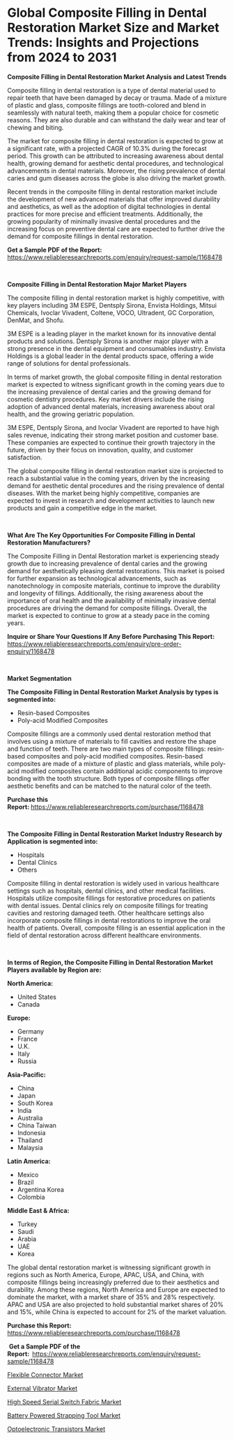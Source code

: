 <p><h1>Global Composite Filling in Dental Restoration Market Size and Market Trends: Insights and Projections from 2024 to 2031</h1></p><p><strong>Composite Filling in Dental Restoration Market Analysis and Latest Trends</strong></p>
<p><p>Composite filling in dental restoration is a type of dental material used to repair teeth that have been damaged by decay or trauma. Made of a mixture of plastic and glass, composite fillings are tooth-colored and blend in seamlessly with natural teeth, making them a popular choice for cosmetic reasons. They are also durable and can withstand the daily wear and tear of chewing and biting.</p><p>The market for composite filling in dental restoration is expected to grow at a significant rate, with a projected CAGR of 10.3% during the forecast period. This growth can be attributed to increasing awareness about dental health, growing demand for aesthetic dental procedures, and technological advancements in dental materials. Moreover, the rising prevalence of dental caries and gum diseases across the globe is also driving the market growth.</p><p>Recent trends in the composite filling in dental restoration market include the development of new advanced materials that offer improved durability and aesthetics, as well as the adoption of digital technologies in dental practices for more precise and efficient treatments. Additionally, the growing popularity of minimally invasive dental procedures and the increasing focus on preventive dental care are expected to further drive the demand for composite fillings in dental restoration.</p></p>
<p><strong>Get a Sample PDF of the Report:&nbsp;</strong> <a href="https://www.reliableresearchreports.com/enquiry/request-sample/1168478">https://www.reliableresearchreports.com/enquiry/request-sample/1168478</a></p>
<p>&nbsp;</p>
<p><strong>Composite Filling in Dental Restoration Major Market Players</strong></p>
<p><p>The composite filling in dental restoration market is highly competitive, with key players including 3M ESPE, Dentsply Sirona, Envista Holdings, Mitsui Chemicals, Ivoclar Vivadent, Coltene, VOCO, Ultradent, GC Corporation, DenMat, and Shofu. </p><p>3M ESPE is a leading player in the market known for its innovative dental products and solutions. Dentsply Sirona is another major player with a strong presence in the dental equipment and consumables industry. Envista Holdings is a global leader in the dental products space, offering a wide range of solutions for dental professionals.</p><p>In terms of market growth, the global composite filling in dental restoration market is expected to witness significant growth in the coming years due to the increasing prevalence of dental caries and the growing demand for cosmetic dentistry procedures. Key market drivers include the rising adoption of advanced dental materials, increasing awareness about oral health, and the growing geriatric population.</p><p>3M ESPE, Dentsply Sirona, and Ivoclar Vivadent are reported to have high sales revenue, indicating their strong market position and customer base. These companies are expected to continue their growth trajectory in the future, driven by their focus on innovation, quality, and customer satisfaction.</p><p>The global composite filling in dental restoration market size is projected to reach a substantial value in the coming years, driven by the increasing demand for aesthetic dental procedures and the rising prevalence of dental diseases. With the market being highly competitive, companies are expected to invest in research and development activities to launch new products and gain a competitive edge in the market.</p></p>
<p>&nbsp;</p>
<p><strong>What Are The Key Opportunities For Composite Filling in Dental Restoration Manufacturers?</strong></p>
<p><p>The Composite Filling in Dental Restoration market is experiencing steady growth due to increasing prevalence of dental caries and the growing demand for aesthetically pleasing dental restorations. This market is poised for further expansion as technological advancements, such as nanotechnology in composite materials, continue to improve the durability and longevity of fillings. Additionally, the rising awareness about the importance of oral health and the availability of minimally invasive dental procedures are driving the demand for composite fillings. Overall, the market is expected to continue to grow at a steady pace in the coming years.</p></p>
<p><strong>Inquire or Share Your Questions If Any Before Purchasing This Report:</strong> <a href="https://www.reliableresearchreports.com/enquiry/pre-order-enquiry/1168478">https://www.reliableresearchreports.com/enquiry/pre-order-enquiry/1168478</a></p>
<p>&nbsp;</p>
<p><strong>Market Segmentation</strong></p>
<p><strong>The Composite Filling in Dental Restoration Market Analysis by types is segmented into:</strong></p>
<p><ul><li>Resin-based Composites</li><li>Poly-acid Modified Composites</li></ul></p>
<p><p>Composite fillings are a commonly used dental restoration method that involves using a mixture of materials to fill cavities and restore the shape and function of teeth. There are two main types of composite fillings: resin-based composites and poly-acid modified composites. Resin-based composites are made of a mixture of plastic and glass materials, while poly-acid modified composites contain additional acidic components to improve bonding with the tooth structure. Both types of composite fillings offer aesthetic benefits and can be matched to the natural color of the teeth.</p></p>
<p><strong>Purchase this Report:&nbsp;</strong><a href="https://www.reliableresearchreports.com/purchase/1168478">https://www.reliableresearchreports.com/purchase/1168478</a></p>
<p>&nbsp;</p>
<p><strong>The Composite Filling in Dental Restoration Market Industry Research by Application is segmented into:</strong></p>
<p><ul><li>Hospitals</li><li>Dental Clinics</li><li>Others</li></ul></p>
<p><p>Composite filling in dental restoration is widely used in various healthcare settings such as hospitals, dental clinics, and other medical facilities. Hospitals utilize composite fillings for restorative procedures on patients with dental issues. Dental clinics rely on composite fillings for treating cavities and restoring damaged teeth. Other healthcare settings also incorporate composite fillings in dental restorations to improve the oral health of patients. Overall, composite filling is an essential application in the field of dental restoration across different healthcare environments.</p></p>
<p>&nbsp;</p>
<p><strong>In terms of Region, the Composite Filling in Dental Restoration Market Players available by Region are:</strong></p>
<p>
    <p> <strong> North America: </strong>
        <ul>
            <li>United States</li>
            <li>Canada</li>
        </ul>
        </p> 
    <p> <strong> Europe: </strong>
        <ul>
            <li>Germany</li>
            <li>France</li>
            <li>U.K.</li>
            <li>Italy</li>
            <li>Russia</li>
        </ul>
        </p> 
    <p> <strong> Asia-Pacific: </strong>
        <ul>
            <li>China</li>
            <li>Japan</li>
            <li>South Korea</li>
            <li>India</li>
            <li>Australia</li>
            <li>China Taiwan</li>
            <li>Indonesia</li>
            <li>Thailand</li>
            <li>Malaysia</li>
        </ul>
        </p> 
    <p> <strong> Latin America: </strong>
        <ul>
            <li>Mexico</li>
            <li>Brazil</li>
            <li>Argentina Korea</li>
            <li>Colombia</li>
        </ul>
        </p> 
    <p> <strong> Middle East & Africa: </strong>
        <ul>
            <li>Turkey</li>
            <li>Saudi</li>
            <li>Arabia</li>
            <li>UAE</li>
            <li>Korea</li>
        </ul>
    </p>
    </p>
<p><p>The global dental restoration market is witnessing significant growth in regions such as North America, Europe, APAC, USA, and China, with composite fillings being increasingly preferred due to their aesthetics and durability. Among these regions, North America and Europe are expected to dominate the market, with a market share of 35% and 28% respectively. APAC and USA are also projected to hold substantial market shares of 20% and 15%, while China is expected to account for 2% of the market valuation.</p></p>
<p><strong>Purchase this Report: </strong><a href="https://www.reliableresearchreports.com/purchase/1168478">https://www.reliableresearchreports.com/purchase/1168478</a></p>
<p>&nbsp;<strong>Get a Sample PDF of the Report:&nbsp;&nbsp;</strong><a href="https://www.reliableresearchreports.com/enquiry/request-sample/1168478">https://www.reliableresearchreports.com/enquiry/request-sample/1168478</a></p>
<p><strong></strong></p>
<p><p><a href="https://artistic-helicopter-ca9.notion.site/Flexible-Connector-Market-Insights-Market-Players-and-Forecast-Till-2031-868fb5bb67164f339c0a191814243043">Flexible Connector Market</a></p><p><a href="https://valiant-lunge-8fe.notion.site/Global-External-Vibrator-Market-Size-and-Market-Trends-Insights-and-Projections-from-2024-to-2031-2e9802b551934b3786a8f4493bd35ad5">External Vibrator Market</a></p><p><a href="https://view.publitas.com/reportprime-1/insights-into-high-speed-serial-switch-fabric-market-size-analysing-market-share-trends-and-growth-from-2024-to-2031/">High Speed Serial Switch Fabric Market</a></p><p><a href="https://picayune-night-cbd.notion.site/Battery-Powered-Strapping-Tool-Market-Analysis-Examines-its-Scope-on-Growth-Opportunities-and-Forec-e04b97e4b6b8494587320ddb9387a014">Battery Powered Strapping Tool Market</a></p><p><a href="https://view.publitas.com/reportprime-1/optoelectronic-transistors-market-size-growth-and-forecast-from-2024-2031/">Optoelectronic Transistors Market</a></p></p>